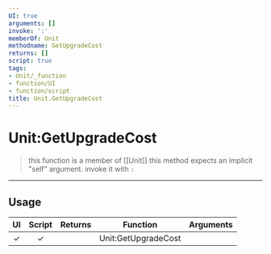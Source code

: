 ```yaml
---
UI: true
arguments: []
invoke: ':'
memberOf: Unit
methodname: GetUpgradeCost
returns: []
script: true
tags:
- Unit/_function
- function/UI
- function/script
title: Unit.GetUpgradeCost
---
```

# Unit:GetUpgradeCost
> this function is a member of [[Unit]]
> this method expects an implicit "self" argument. invoke it with `:`
-----
## Usage
|  UI | Script | Returns | Function | Arguments |
|:---:|:------:|-------:|:--------:|:---------|
|✓|✓||Unit:GetUpgradeCost||
